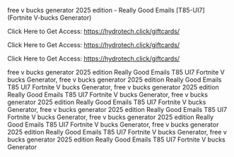 free v bucks generator 2025 edition - Really Good Emails [T85-UI7] (Fortnite V-bucks Generator)

Click Here to Get Access: https://hydrotech.click/giftcards/

Click Here to Get Access: https://hydrotech.click/giftcards/

Click Here to Get Access: https://hydrotech.click/giftcards/

free v bucks generator 2025 edition Really Good Emails T85 UI7 Fortnite V bucks Generator, free v bucks generator 2025 edition Really Good Emails T85 UI7 Fortnite V bucks Generator, free v bucks generator 2025 edition Really Good Emails T85 UI7 Fortnite V bucks Generator, free v bucks generator 2025 edition Really Good Emails T85 UI7 Fortnite V bucks Generator, free v bucks generator 2025 edition Really Good Emails T85 UI7 Fortnite V bucks Generator, free v bucks generator 2025 edition Really Good Emails T85 UI7 Fortnite V bucks Generator, free v bucks generator 2025 edition Really Good Emails T85 UI7 Fortnite V bucks Generator, free v bucks generator 2025 edition Really Good Emails T85 UI7 Fortnite V bucks Generator
